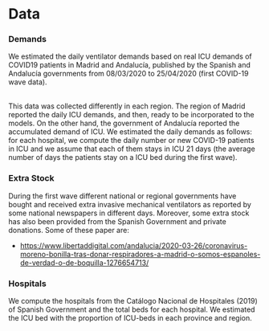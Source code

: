# Data

<h3>Demands</h3>
We estimated the daily ventilator demands based on real ICU demands of COVID19 patients in Madrid and Andalucía, published by the Spanish and Andalucía governments from 08/03/2020 to 25/04/2020 (first COVID-19 wave data). <br>
<br>

This data was collected differently in each region. The region of Madrid reported the daily ICU demands, and then, ready to be incorporated to the models. On the other hand, the
government of Andalucía reported the accumulated demand of ICU. We estimated the daily demands as follows: for each hospital, we compute the daily number or new COVID-19 patients
in ICU and we assume that each of them stays in ICU 21 days (the average number of days the patients stay on a ICU bed during the first wave).

<h3>Extra Stock</h3>
During the first wave different national or regional governments have bought and received extra invasive mechanical ventilators as reported by some national newspapers in different days. Moreover, some extra stock has also been provided from the Spanish Government and private donations. Some of these paper are:

* <https://www.libertaddigital.com/andalucia/2020-03-26/coronavirus-moreno-bonilla-tras-donar-respiradores-a-madrid-o-somos-espanoles-de-verdad-o-de-boquilla-1276654713/>

<h3>Hospitals</h3>
We compute the hospitals from the Catálogo Nacional de Hospitales (2019) of Spanish Government and the total beds for each hospital. We estimated the ICU bed with the proportion of ICU-beds in each province and region.
